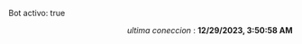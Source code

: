 <p>Bot activo: true</p>
<p align="right"><i>ultima coneccion</i> : <b>12/29/2023, 3:50:58 AM</b></p>


